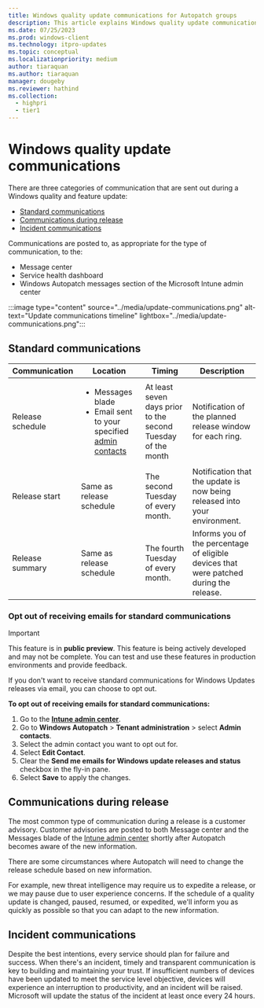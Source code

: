 ```yaml
---
title: Windows quality update communications for Autopatch groups
description: This article explains Windows quality update communications for Autopatch groups
ms.date: 07/25/2023
ms.prod: windows-client
ms.technology: itpro-updates
ms.topic: conceptual
ms.localizationpriority: medium
author: tiaraquan
ms.author: tiaraquan
manager: dougeby
ms.reviewer: hathind
ms.collection:
  - highpri
  - tier1
---
```


# Windows quality update communications

There are three categories of communication that are sent out during a Windows quality and feature update:

- [Standard communications](#standard-communications)
- [Communications during release](#communications-during-release)
- [Incident communications](#incident-communications)

Communications are posted to, as appropriate for the type of communication, to the:

- Message center
- Service health dashboard
- Windows Autopatch messages section of the Microsoft Intune admin center

:::image type="content" source="../media/update-communications.png" alt-text="Update communications timeline" lightbox="../media/update-communications.png":::

## Standard communications

| Communication | Location | Timing | Description |
| ----- | ----- |  ----- | ----- |
| Release schedule | <ul><li>Messages blade</li><li>Email sent to your specified [admin contacts](../deploy/windows-autopatch-admin-contacts.md)</li><ul> | At least seven days prior to the second Tuesday of the month| Notification of the planned release window for each ring. |
| Release start | Same as release schedule | The second Tuesday of every month. | Notification that the update is now being released into your environment. |
| Release summary | Same as release schedule | The fourth Tuesday of every month. | Informs you of the percentage of eligible devices that were patched during the release. |

### Opt out of receiving emails for standard communications

> [!IMPORTANT]
> This feature is in **public preview**. This feature is being actively developed and may not be complete. You can test and use these features in production environments and provide feedback.

If you don't want to receive standard communications for Windows Updates releases via email, you can choose to opt out.

**To opt out of receiving emails for standard communications:**

1. Go to the **[Intune admin center](https://go.microsoft.com/fwlink/?linkid=2109431)**.
2. Go to **Windows Autopatch** > **Tenant administration** > select **Admin contacts**.
3. Select the admin contact you want to opt out for.
4. Select **Edit Contact**.
5. Clear the **Send me emails for Windows update releases and status** checkbox in the fly-in pane.
6. Select **Save** to apply the changes.

## Communications during release

The most common type of communication during a release is a customer advisory. Customer advisories are posted to both Message center and the Messages blade of the [Intune admin center](https://go.microsoft.com/fwlink/?linkid=2109431) shortly after Autopatch becomes aware of the new information.

There are some circumstances where Autopatch will need to change the release schedule based on new information.

For example, new threat intelligence may require us to expedite a release, or we may pause due to user experience concerns. If the schedule of a quality update is changed, paused, resumed, or expedited, we'll inform you as quickly as possible so that you can adapt to the new information.

## Incident communications

Despite the best intentions, every service should plan for failure and success. When there's an incident, timely and transparent communication is key to building and maintaining your trust. If insufficient numbers of devices have been updated to meet the service level objective, devices will experience an interruption to productivity, and an incident will be raised. Microsoft will update the status of the incident at least once every 24 hours.
